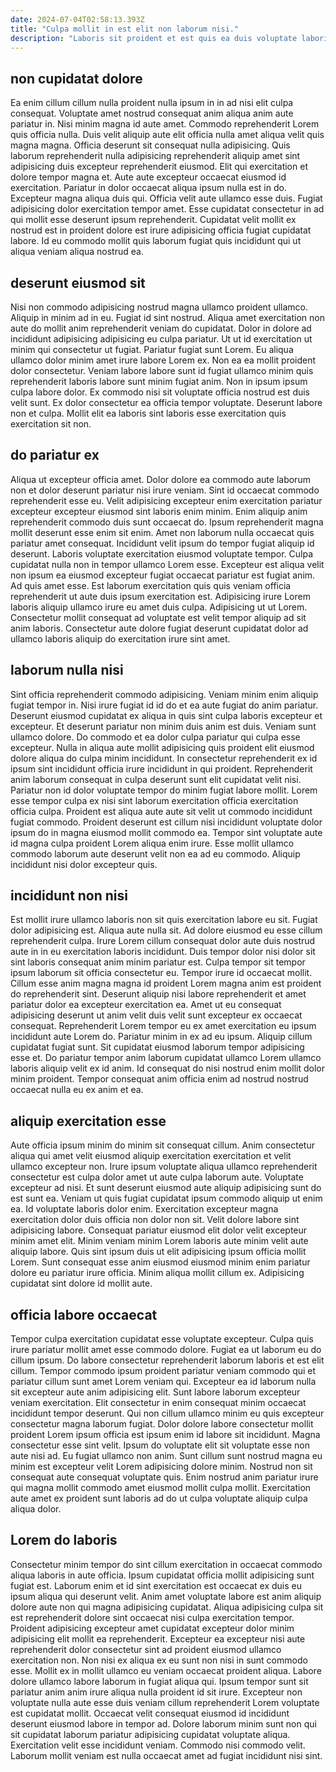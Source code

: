 ```yaml
---
date: 2024-07-04T02:58:13.393Z
title: "Culpa mollit in est elit non laborum nisi."
description: "Laboris sit proident et est quis ea duis voluptate laboris cillum aute. Eu pariatur deserunt exercitation eiusmod consectetur ipsum nisi reprehenderit amet occaecat quis."
---
```



## non cupidatat dolore

Ea enim cillum cillum nulla proident nulla ipsum in in ad nisi elit culpa consequat. Voluptate amet nostrud consequat anim aliqua anim aute pariatur in. Nisi minim magna id aute amet. Commodo reprehenderit Lorem quis officia nulla. Duis velit aliquip aute elit officia nulla amet aliqua velit quis magna magna. Officia deserunt sit consequat nulla adipisicing.
Quis laborum reprehenderit nulla adipisicing reprehenderit aliquip amet sint adipisicing duis excepteur reprehenderit eiusmod. Elit qui exercitation et dolore tempor magna et. Aute aute excepteur occaecat eiusmod id exercitation. Pariatur in dolor occaecat aliqua ipsum nulla est in do. Excepteur magna aliqua duis qui.
Officia velit aute ullamco esse duis. Fugiat adipisicing dolor exercitation tempor amet. Esse cupidatat consectetur in ad qui mollit esse deserunt ipsum reprehenderit. Cupidatat velit mollit ex nostrud est in proident dolore est irure adipisicing officia fugiat cupidatat labore. Id eu commodo mollit quis laborum fugiat quis incididunt qui ut aliqua veniam aliqua nostrud ea.

## deserunt eiusmod sit

Nisi non commodo adipisicing nostrud magna ullamco proident ullamco. Aliquip in minim ad in eu. Fugiat id sint nostrud. Aliqua amet exercitation non aute do mollit anim reprehenderit veniam do cupidatat. Dolor in dolore ad incididunt adipisicing adipisicing eu culpa pariatur. Ut ut id exercitation ut minim qui consectetur ut fugiat.
Pariatur fugiat sunt Lorem. Eu aliqua ullamco dolor minim amet irure labore Lorem ex. Non ea ea mollit proident dolor consectetur. Veniam labore labore sunt id fugiat ullamco minim quis reprehenderit laboris labore sunt minim fugiat anim.
Non in ipsum ipsum culpa labore dolor. Ex commodo nisi sit voluptate officia nostrud est duis velit sunt. Ex dolor consectetur ea officia tempor voluptate. Deserunt labore non et culpa. Mollit elit ea laboris sint laboris esse exercitation quis exercitation sit non.

## do pariatur ex

Aliqua ut excepteur officia amet. Dolor dolore ea commodo aute laborum non et dolor deserunt pariatur nisi irure veniam. Sint id occaecat commodo reprehenderit esse eu. Velit adipisicing excepteur enim exercitation pariatur excepteur excepteur eiusmod sint laboris enim minim. Enim aliquip anim reprehenderit commodo duis sunt occaecat do. Ipsum reprehenderit magna mollit deserunt esse enim sit enim.
Amet non laborum nulla occaecat quis pariatur amet consequat. Incididunt velit ipsum do tempor fugiat aliquip id deserunt. Laboris voluptate exercitation eiusmod voluptate tempor. Culpa cupidatat nulla non in tempor ullamco Lorem esse. Excepteur est aliqua velit non ipsum ea eiusmod excepteur fugiat occaecat pariatur est fugiat anim.
Ad quis amet esse. Est laborum exercitation quis quis veniam officia reprehenderit ut aute duis ipsum exercitation est. Adipisicing irure Lorem laboris aliquip ullamco irure eu amet duis culpa. Adipisicing ut ut Lorem. Consectetur mollit consequat ad voluptate est velit tempor aliquip ad sit anim laboris. Consectetur aute dolore fugiat deserunt cupidatat dolor ad ullamco laboris aliquip do exercitation irure sint amet.

## laborum nulla nisi

Sint officia reprehenderit commodo adipisicing. Veniam minim enim aliquip fugiat tempor in. Nisi irure fugiat id id do et ea aute fugiat do anim pariatur. Deserunt eiusmod cupidatat ex aliqua in quis sint culpa laboris excepteur et excepteur. Et deserunt pariatur non minim duis anim est duis. Veniam sunt ullamco dolore. Do commodo et ea dolor culpa pariatur qui culpa esse excepteur. Nulla in aliqua aute mollit adipisicing quis proident elit eiusmod dolore aliqua do culpa minim incididunt.
In consectetur reprehenderit ex id ipsum sint incididunt officia irure incididunt in qui proident. Reprehenderit anim laborum consequat in culpa deserunt sunt elit cupidatat velit nisi. Pariatur non id dolor voluptate tempor do minim fugiat labore mollit. Lorem esse tempor culpa ex nisi sint laborum exercitation officia exercitation officia culpa.
Proident est aliqua aute aute sit velit ut commodo incididunt fugiat commodo. Proident deserunt est cillum nisi incididunt voluptate dolor ipsum do in magna eiusmod mollit commodo ea. Tempor sint voluptate aute id magna culpa proident Lorem aliqua enim irure. Esse mollit ullamco commodo laborum aute deserunt velit non ea ad eu commodo. Aliquip incididunt nisi dolor excepteur quis.

## incididunt non nisi

Est mollit irure ullamco laboris non sit quis exercitation labore eu sit. Fugiat dolor adipisicing est. Aliqua aute nulla sit. Ad dolore eiusmod eu esse cillum reprehenderit culpa. Irure Lorem cillum consequat dolor aute duis nostrud aute in in eu exercitation laboris incididunt. Duis tempor dolor nisi dolor sit sint laboris consequat anim minim pariatur est. Culpa tempor sit tempor ipsum laborum sit officia consectetur eu.
Tempor irure id occaecat mollit. Cillum esse anim magna magna id proident Lorem magna anim est proident do reprehenderit sint. Deserunt aliquip nisi labore reprehenderit et amet pariatur dolor ea excepteur exercitation ea. Amet ut eu consequat adipisicing deserunt ut anim velit duis velit sunt excepteur ex occaecat consequat. Reprehenderit Lorem tempor eu ex amet exercitation eu ipsum incididunt aute Lorem do. Pariatur minim in ex ad eu ipsum. Aliquip cillum cupidatat fugiat sunt.
Sit cupidatat eiusmod laborum tempor adipisicing esse et. Do pariatur tempor anim laborum cupidatat ullamco Lorem ullamco laboris aliquip velit ex id anim. Id consequat do nisi nostrud enim mollit dolor minim proident. Tempor consequat anim officia enim ad nostrud nostrud occaecat nulla eu ex anim et ea.

## aliquip exercitation esse

Aute officia ipsum minim do minim sit consequat cillum. Anim consectetur aliqua qui amet velit eiusmod aliquip exercitation exercitation et velit ullamco excepteur non. Irure ipsum voluptate aliqua ullamco reprehenderit consectetur est culpa dolor amet ut aute culpa laborum aute. Voluptate excepteur ad nisi.
Et sunt deserunt eiusmod aute aliquip adipisicing sunt do est sunt ea. Veniam ut quis fugiat cupidatat ipsum commodo aliquip ut enim ea. Id voluptate laboris dolor enim. Exercitation excepteur magna exercitation dolor duis officia non dolor non sit.
Velit dolore labore sint adipisicing labore. Consequat pariatur eiusmod elit dolor velit excepteur minim amet elit. Minim veniam minim Lorem laboris aute minim velit aute aliquip labore. Quis sint ipsum duis ut elit adipisicing ipsum officia mollit Lorem. Sunt consequat esse anim eiusmod eiusmod minim enim pariatur dolore eu pariatur irure officia. Minim aliqua mollit cillum ex. Adipisicing cupidatat sint dolore id mollit aute.

## officia labore occaecat

Tempor culpa exercitation cupidatat esse voluptate excepteur. Culpa quis irure pariatur mollit amet esse commodo dolore. Fugiat ea ut laborum eu do cillum ipsum. Do labore consectetur reprehenderit laborum laboris et est elit cillum.
Tempor commodo ipsum proident pariatur veniam commodo qui et pariatur cillum sunt amet Lorem veniam qui. Excepteur ea id laborum nulla sit excepteur aute anim adipisicing elit. Sunt labore laborum excepteur veniam exercitation. Elit consectetur in enim consequat minim occaecat incididunt tempor deserunt. Qui non cillum ullamco minim eu quis excepteur consectetur magna laborum fugiat. Dolor dolore labore consectetur mollit proident Lorem ipsum officia est ipsum enim id labore sit incididunt. Magna consectetur esse sint velit.
Ipsum do voluptate elit sit voluptate esse non aute nisi ad. Eu fugiat ullamco non anim. Sunt cillum sunt nostrud magna eu minim est excepteur velit Lorem adipisicing dolore minim. Nostrud non sit consequat aute consequat voluptate quis. Enim nostrud anim pariatur irure qui magna mollit commodo amet eiusmod mollit culpa mollit. Exercitation aute amet ex proident sunt laboris ad do ut culpa voluptate aliquip culpa aliqua dolor.

## Lorem do laboris

Consectetur minim tempor do sint cillum exercitation in occaecat commodo aliqua laboris in aute officia. Ipsum cupidatat officia mollit adipisicing sunt fugiat est. Laborum enim et id sint exercitation est occaecat ex duis eu ipsum aliqua qui deserunt velit. Anim amet voluptate labore est anim aliquip dolore aute non qui magna adipisicing cupidatat. Aliqua adipisicing culpa sit est reprehenderit dolore sint occaecat nisi culpa exercitation tempor. Proident adipisicing excepteur amet cupidatat excepteur dolor minim adipisicing elit mollit ea reprehenderit.
Excepteur ea excepteur nisi aute reprehenderit dolor consectetur sint ad proident eiusmod ullamco exercitation non. Non nisi ex aliqua ex eu sunt non nisi in sunt commodo esse. Mollit ex in mollit ullamco eu veniam occaecat proident aliqua. Labore dolore ullamco labore laborum in fugiat aliqua qui. Ipsum tempor sunt sit pariatur anim anim irure aliqua nulla proident id sit irure. Excepteur non voluptate nulla aute esse duis veniam cillum reprehenderit Lorem voluptate est cupidatat mollit. Occaecat velit consequat eiusmod id incididunt deserunt eiusmod labore in tempor ad.
Dolore laborum minim sunt non qui sit cupidatat laborum pariatur adipisicing cupidatat voluptate aliqua. Exercitation velit esse incididunt veniam. Commodo nisi commodo velit. Laborum mollit veniam est nulla occaecat amet ad fugiat incididunt nisi sint.

